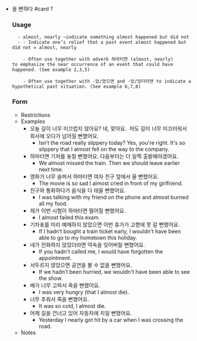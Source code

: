 - 을 뻔하다 #card
  ?
	### Usage
		- almost, nearly ~indicate something almost happened but did not
		- - Indicate one’s relief that a past event almost happened but did not = almost, nearly
		  
		  - Often use together with adverb 하마터면 (almost, nearly) to emphasize the near occurrence of an event that could have happened. (See example 2,3,5)
		  
		  - Often use together with -았/었으면 and -았/었더라면 to indicate a hypothetical past situation. (See example 6,7,8)
	### Form
	- Restrictions
	- Examples
		- 오늘 길이 너무 미끄럽지 않아요?
		  네, 맞아요.  저도 길이 너무 미끄러워서 회사에 오다가 넘어질 뻔했어요.
			- Isn’t the road really slippery today?
			  Yes, you're right. It's so slippery that I almost fell on the way to the company.
		- 하마터면 기차를 놓칠 뻔했어요.
		  다음부터는 더 일찍 출발해야겠어요.
			- We almost missed the train.
			  Then we should leave earlier next time.
		- 영화가 너무 슬퍼서 하마터면 여자 친구 앞에서 울 뻔했어요.
			- The movie is so sad I almost cried in front of my girlfriend.
		- 친구와 통화하다가 음식을 다 태울 뻔했어요.
			- I was talking with my friend on the phone and almost burned all my food.
		- 제가 이번 시험이 하마터면 떨어질 뻔했어요.
			- I almost failed this exam.
		- 기차표를 미리 예매하지 않았으면 이번 휴가가 고향에 못 갈 뻔했어요.
			- If I hadn’t bought a train ticket early, I wouldn't have been able to go to my hometown this holiday.
		- 네가 전화하지 않았더라면 약속을 잊어버릴 뻔했어요.
			- If you hadn't called me, I would have forgotten the appointment.
		- 서두르지 않았으면 공연을 볼 수 없을 뻔했어요.
			- If we hadn’t been hurried, we wouldn't have been able to see the show.
		- 배가 너무 고파서 죽을 뻔했어요.
			- I was very hungry (that I almost die).
		- 너무 추워서 죽을 뻔했어요.
			- It was so cold, I almost die.
		- 어제 길을 건너고 있어 자동차에 치일 뻔했어요.
			- Yesterday I nearly got hit by a car when I was crossing the road.
	- Notes